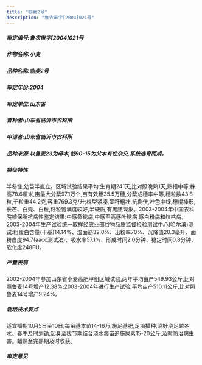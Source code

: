 ```yaml
---
title: "临麦2号"
description: "鲁农审字[2004]021号"
---
```

##### 审定编号:鲁农审字[2004]021号

##### 作物名称:小麦

##### 品种名称:临麦2号

##### 审定年份:2004

##### 审定单位:山东省

##### 育种者:山东省临沂市农科所

##### 申请者:山东省临沂市农科所

##### 品种来源:以鲁麦23为母本,临90-15为父本有性杂交,系统选育而成。

##### 特征特性
半冬性,幼苗半直立。区域试验结果平均:生育期241天,比对照晚熟1天,熟相中等;株高78.6厘米,亩最大分蘖97.1万个,亩有效穗35.5万穗,分蘖成穗率中等,穗粒数43.8粒,千粒重44.2克,容重769.3克/升;株型紧凑,茎秆粗壮,抗倒伏,叶色中绿,穗棍棒形,长芒、白壳、白粒,籽粒饱满度较好,半硬质,有黑胚现象。2003-2004年中国农科院植保所抗病性鉴定结果:中感条锈病,中感至高感叶锈病,感白粉病和纹枯病。2003-2004年生产试验统一取样经农业部谷物品质监督检验测试中心(哈尔滨)测试:粗蛋白含量(干基)14.14%、湿面筋32.0%、出粉率70%、沉降值20.3毫升、面粉白度94.7(aacc测试法)、吸水率57.1%、形成时间2.0分钟、稳定时间0.8分钟、软化度248FU。

##### 产量表现
2002-2004年参加山东省小麦高肥甲组区域试验,两年平均亩产549.93公斤,比对照鲁麦14号增产12.38%;2003-2004年进行生产试验,平均亩产510.11公斤,比对照鲁麦14号增产9.24%。

##### 栽培技术要点
适宜播期10月5日至10日,每亩基本苗14-16万,施足基肥,足墒播种,浇好浇足越冬水。春季及时划锄,起身至拔节期结合浇水每亩追施尿素15-20公斤,及时防治病虫害。蜡熟至完熟期及时收获。

##### 审定意见

